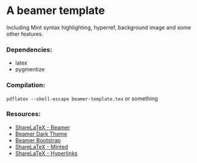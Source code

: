 # A beamer template

Including Mint syntax highlighting, hyperref, background image and some other features.

### Dependencies:

* latex
* pygmentize

### Compilation:

`pdflatex --shell-escape beamer-template.tex`
or something 

### Resources:

- [ShareLaTeX - Beamer](https://www.sharelatex.com/learn/Beamer)
- [Beamer Dark Theme](https://tex.stackexchange.com/questions/57477/beamer-dark-theme)
- [Beamer Bootstrap](https://github.com/ConradIrwin/beamer-bootstrap)
- [ShareLaTeX - Minted](https://www.sharelatex.com/learn/Code_Highlighting_with_minted)
- [ShareLaTeX - Hyperlinks](https://www.sharelatex.com/learn/Hyperlinks)
